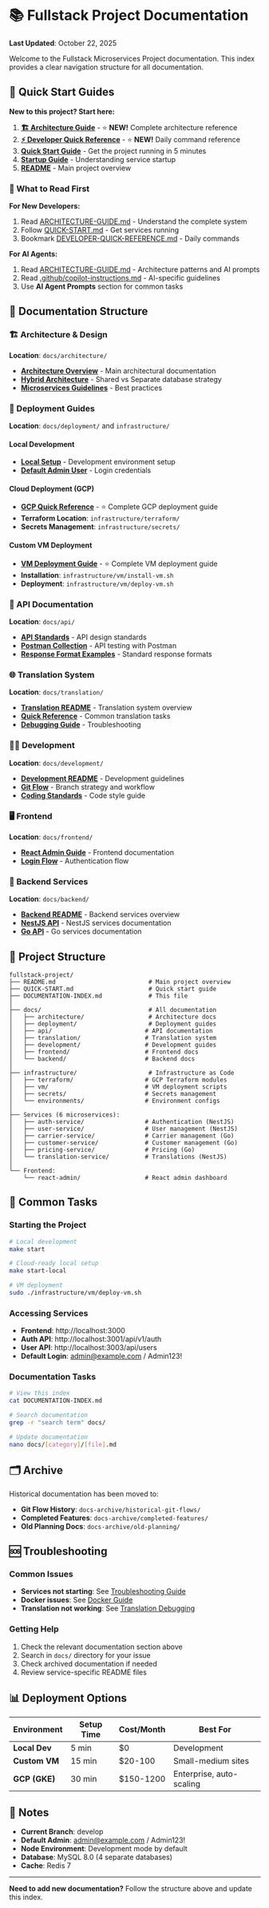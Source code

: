 # 📚 Fullstack Project Documentation

**Last Updated**: October 22, 2025

Welcome to the Fullstack Microservices Project documentation. This index provides a clear navigation structure for all documentation.

## 🚀 Quick Start Guides

**New to this project? Start here:**

1. **[🏗️ Architecture Guide](ARCHITECTURE-GUIDE.md)** - ⭐ **NEW!** Complete architecture reference
2. **[⚡ Developer Quick Reference](DEVELOPER-QUICK-REFERENCE.md)** - ⭐ **NEW!** Daily command reference
3. **[Quick Start Guide](QUICK-START.md)** - Get the project running in 5 minutes
4. **[Startup Guide](START-SERVICES-GUIDE.md)** - Understanding service startup
5. **[README](README.md)** - Main project overview

### 🎯 What to Read First

**For New Developers:**
1. Read [ARCHITECTURE-GUIDE.md](ARCHITECTURE-GUIDE.md) - Understand the complete system
2. Follow [QUICK-START.md](QUICK-START.md) - Get services running
3. Bookmark [DEVELOPER-QUICK-REFERENCE.md](DEVELOPER-QUICK-REFERENCE.md) - Daily commands

**For AI Agents:**
1. Read [ARCHITECTURE-GUIDE.md](ARCHITECTURE-GUIDE.md) - Architecture patterns and AI prompts
2. Read [.github/copilot-instructions.md](.github/copilot-instructions.md) - AI-specific guidelines
3. Use **AI Agent Prompts** section for common tasks

## 📖 Documentation Structure

### 🏗️ Architecture & Design
**Location**: `docs/architecture/`

- **[Architecture Overview](docs/architecture/README.md)** - Main architectural documentation
- **[Hybrid Architecture](docs/architecture/HYBRID-ARCHITECTURE-README.md)** - Shared vs Separate database strategy
- **[Microservices Guidelines](docs/architecture/MICROSERVICES-ARCHITECTURE-GUIDELINES.md)** - Best practices

### 🚢 Deployment Guides
**Location**: `docs/deployment/` and `infrastructure/`

#### Local Development
- **[Local Setup](docs/deployment/README.md)** - Development environment setup
- **[Default Admin User](docs/deployment/DEFAULT-ADMIN-USER.md)** - Login credentials

#### Cloud Deployment (GCP)
- **[GCP Quick Reference](QUICK-REFERENCE-GCP.md)** - ⭐ Complete GCP deployment guide
- **Terraform Location**: `infrastructure/terraform/`
- **Secrets Management**: `infrastructure/secrets/`

#### Custom VM Deployment
- **[VM Deployment Guide](infrastructure/vm/README.md)** - ⭐ Complete VM deployment guide
- **Installation**: `infrastructure/vm/install-vm.sh`
- **Deployment**: `infrastructure/vm/deploy-vm.sh`

### 🔌 API Documentation
**Location**: `docs/api/`

- **[API Standards](docs/API-STANDARDS.md)** - API design standards
- **[Postman Collection](docs/api/README.md)** - API testing with Postman
- **[Response Format Examples](docs/API-RESPONSE-FORMAT-EXAMPLES.md)** - Standard response formats

### 🌐 Translation System
**Location**: `docs/translation/`

- **[Translation README](docs/translation/README.md)** - Translation system overview
- **[Quick Reference](docs/translation/QUICK-REFERENCE.md)** - Common translation tasks
- **[Debugging Guide](docs/translation/TRANSLATION-DEBUGGING-GUIDE.md)** - Troubleshooting

### 👨‍💻 Development
**Location**: `docs/development/`

- **[Development README](docs/development/README.md)** - Development guidelines
- **[Git Flow](docs/development/GITFLOW.md)** - Branch strategy and workflow
- **[Coding Standards](docs/development/coding-standards.md)** - Code style guide

### 🖥️ Frontend
**Location**: `docs/frontend/`

- **[React Admin Guide](docs/frontend/README.md)** - Frontend documentation
- **[Login Flow](docs/frontend/LOGIN-FLOW-DIAGRAM.md)** - Authentication flow

### 🔧 Backend Services
**Location**: `docs/backend/`

- **[Backend README](docs/backend/README.md)** - Backend services overview
- **[NestJS API](docs/backend/nestjs-api-detailed-readme.md)** - NestJS services documentation
- **[Go API](docs/backend/go-api-readme.md)** - Go services documentation

## 📂 Project Structure

```
fullstack-project/
├── README.md                          # Main project overview
├── QUICK-START.md                     # Quick start guide
├── DOCUMENTATION-INDEX.md             # This file
│
├── docs/                              # All documentation
│   ├── architecture/                  # Architecture docs
│   ├── deployment/                    # Deployment guides
│   ├── api/                          # API documentation
│   ├── translation/                  # Translation system
│   ├── development/                  # Development guides
│   ├── frontend/                     # Frontend docs
│   └── backend/                      # Backend docs
│
├── infrastructure/                    # Infrastructure as Code
│   ├── terraform/                    # GCP Terraform modules
│   ├── vm/                           # VM deployment scripts
│   ├── secrets/                      # Secrets management
│   └── environments/                 # Environment configs
│
├── Services (6 microservices):
│   ├── auth-service/                 # Authentication (NestJS)
│   ├── user-service/                 # User management (NestJS)
│   ├── carrier-service/              # Carrier management (Go)
│   ├── customer-service/             # Customer management (Go)
│   ├── pricing-service/              # Pricing (Go)
│   └── translation-service/          # Translations (NestJS)
│
└── Frontend:
    └── react-admin/                  # React admin dashboard
```

## 🎯 Common Tasks

### Starting the Project
```bash
# Local development
make start

# Cloud-ready local setup
make start-local

# VM deployment
sudo ./infrastructure/vm/deploy-vm.sh
```

### Accessing Services
- **Frontend**: http://localhost:3000
- **Auth API**: http://localhost:3001/api/v1/auth
- **User API**: http://localhost:3003/api/users
- **Default Login**: admin@example.com / Admin123!

### Documentation Tasks
```bash
# View this index
cat DOCUMENTATION-INDEX.md

# Search documentation
grep -r "search term" docs/

# Update documentation
nano docs/[category]/[file].md
```

## 🗂️ Archive

Historical documentation has been moved to:
- **Git Flow History**: `docs-archive/historical-git-flows/`
- **Completed Features**: `docs-archive/completed-features/`
- **Old Planning Docs**: `docs-archive/old-planning/`

## 🆘 Troubleshooting

### Common Issues
- **Services not starting**: See [Troubleshooting Guide](docs/SERVICES-NOT-RUNNING.md)
- **Docker issues**: See [Docker Guide](docs/DOCKER-NOT-RUNNING.md)
- **Translation not working**: See [Translation Debugging](docs/translation/TRANSLATION-DEBUGGING-GUIDE.md)

### Getting Help
1. Check the relevant documentation section above
2. Search in `docs/` directory for your issue
3. Check archived documentation if needed
4. Review service-specific README files

## 📊 Deployment Options

| Environment | Setup Time | Cost/Month | Best For |
|-------------|-----------|-----------|----------|
| **Local Dev** | 5 min | $0 | Development |
| **Custom VM** | 15 min | $20-100 | Small-medium sites |
| **GCP (GKE)** | 30 min | $150-1200 | Enterprise, auto-scaling |

## 📝 Notes

- **Current Branch**: develop
- **Default Admin**: admin@example.com / Admin123!
- **Node Environment**: Development mode by default
- **Database**: MySQL 8.0 (4 separate databases)
- **Cache**: Redis 7

---

**Need to add new documentation?** Follow the structure above and update this index.
